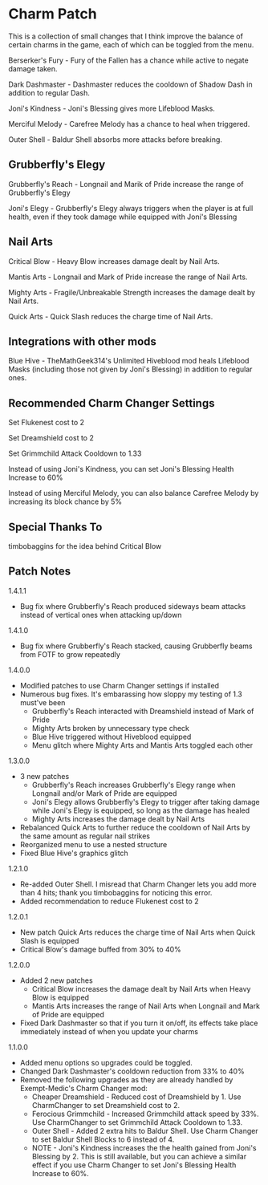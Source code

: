 # Charm Patch

This is a collection of small changes that I think improve the balance of certain charms in the game, each of which can be toggled from the menu.

Berserker's Fury - Fury of the Fallen has a chance while active to negate damage taken.

Dark Dashmaster - Dashmaster reduces the cooldown of Shadow Dash in addition to regular Dash.

Joni's Kindness - Joni's Blessing gives more Lifeblood Masks.

Merciful Melody - Carefree Melody has a chance to heal when triggered.

Outer Shell - Baldur Shell absorbs more attacks before breaking.

## Grubberfly's Elegy
Grubberfly's Reach - Longnail and Marik of Pride increase the range of Grubberfly's Elegy

Joni's Elegy - Grubberfly's Elegy always triggers when the player is at full health, even if they took damage while equipped with Joni's Blessing

## Nail Arts
Critical Blow - Heavy Blow increases damage dealt by Nail Arts.

Mantis Arts - Longnail and Mark of Pride increase the range of Nail Arts.

Mighty Arts - Fragile/Unbreakable Strength increases the damage dealt by Nail Arts.

Quick Arts - Quick Slash reduces the charge time of Nail Arts.

## Integrations with other mods

Blue Hive - TheMathGeek314's Unlimited Hiveblood mod heals Lifeblood Masks (including those not given by Joni's Blessing) in addition to regular ones. 

## Recommended Charm Changer Settings

Set Flukenest cost to 2

Set Dreamshield cost to 2

Set Grimmchild Attack Cooldown to 1.33

Instead of using Joni's Kindness, you can set Joni's Blessing Health Increase to 60%

Instead of using Merciful Melody, you can also balance Carefree Melody by increasing its block chance by 5%

## Special Thanks To
timbobaggins for the idea behind Critical Blow

## Patch Notes
1.4.1.1
-	Bug fix where Grubberfly's Reach produced sideways beam attacks instead of vertical ones when attacking up/down

1.4.1.0
-	Bug fix where Grubberfly's Reach stacked, causing Grubberfly beams from FOTF to grow repeatedly

1.4.0.0
-	Modified patches to use Charm Changer settings if installed
-	Numerous bug fixes. It's embarassing how sloppy my testing of 1.3 must've been
	- 	Grubberfly's Reach interacted with Dreamshield instead of Mark of Pride
	-	Mighty Arts broken by unnecessary type check
	-	Blue Hive triggered without Hiveblood equipped
	-	Menu glitch where Mighty Arts and Mantis Arts toggled each other

1.3.0.0
-	3 new patches
	-	Grubberfly's Reach increases Grubberfly's Elegy range when Longnail and/or Mark of Pride are equipped
	-	Joni's Elegy allows Grubberfly's Elegy to trigger after taking damage while Joni's Elegy is equipped, so long as the damage has healed
	-	Mighty Arts increases the damage dealt by Nail Arts
-	Rebalanced Quick Arts to further reduce the cooldown of Nail Arts by the same amount as regular nail strikes
-	Reorganized menu to use a nested structure
-	Fixed Blue Hive's graphics glitch

1.2.1.0
-	Re-added Outer Shell. I misread that Charm Changer lets you add more than 4 hits; thank you timbobaggins for noticing this error.
-	Added recommendation to reduce Flukenest cost to 2

1.2.0.1
-	New patch Quick Arts reduces the charge time of Nail Arts when Quick Slash is equipped
-	Critical Blow's damage buffed from 30% to 40%

1.2.0.0
-	Added 2 new patches
	-	Critical Blow increases the damage dealt by Nail Arts when Heavy Blow is equipped
	-	Mantis Arts increases the range of Nail Arts when Longnail and Mark of Pride are equipped
-	Fixed Dark Dashmaster so that if you turn it on/off, its effects take place immediately instead of when you update your charms

1.1.0.0
-	Added menu options so upgrades could be toggled. 
-	Changed Dark Dashmaster's cooldown reduction from 33% to 40%
-	Removed the following upgrades as they are already handled by Exempt-Medic's Charm Changer mod:
	-	Cheaper Dreamshield - Reduced cost of Dreamshield by 1. Use CharmChanger to set Dreamshield cost to 2.
	-	Ferocious Grimmchild - Increased Grimmchild attack speed by 33%. Use CharmChanger to set Grimmchild Attack Cooldown to 1.33.
	-	Outer Shell - Added 2 extra hits to Baldur Shell. Use Charm Changer to set Baldur Shell Blocks to 6 instead of 4.
	-	NOTE - Joni's Kindness increases the the health gained from Joni's Blessing by 2. This is still available, but you can achieve a similar effect if you use Charm Changer to set Joni's Blessing Health Increase to 60%.
